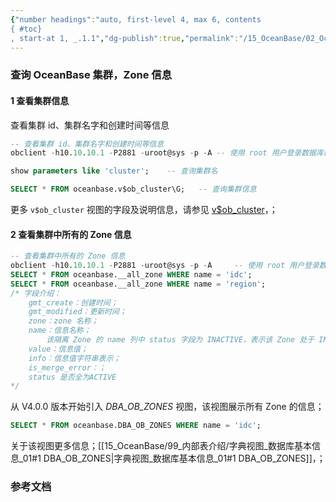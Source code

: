 ```yaml
---
{"number headings":"auto, first-level 4, max 6, contents
{ #toc}
, start-at 1, _.1.1","dg-publish":true,"permalink":"/15_OceanBase/02_OceanBase 基本操作/02_集群和多租户管理/02_集群管理/查询 OceanBase 集群，Zone 信息/","dgPassFrontmatter":true}
---
```



### 查询 OceanBase 集群，Zone 信息
#### 1 查看集群信息

查看集群 id、集群名字和创建时间等信息  
```sql  
-- 查看集群 id、集群名字和创建时间等信息  
obclient -h10.10.10.1 -P2881 -uroot@sys -p -A -- 使用 root 用户登录数据库的 sys 租户 

show parameters like 'cluster';    -- 查询集群名

SELECT * FROM oceanbase.v$ob_cluster\G;   -- 查询集群信息
```  
更多 `v$ob_cluster` 视图的字段及说明信息，请参见 [v$ob_cluster](https://www.oceanbase.com/docs/enterprise-oceanbase-database-cn-10000000000945272)，； 
  
#### 2 查看集群中所有的 Zone 信息  
```sql  
-- 查看集群中所有的 Zone 信息  
obclient -h10.10.10.1 -P2881 -uroot@sys -p -A     -- 使用 root 用户登录数据库的 sys 租户  
SELECT * FROM oceanbase.__all_zone WHERE name = 'idc';
SELECT * FROM oceanbase.__all_zone WHERE name = 'region';
/* 字段介绍：
	gmt_create：创建时间；  
	gmt_modified：更新时间；  
	zone：zone 名称；  
	name：信息名称；  
		该隔离 Zone 的 name 列中 status 字段为 INACTIVE，表示该 Zone 处于 INACTIVE 状态；  
	value：信息值；  
	info：信息值字符串表示；  
	is_merge_error：；
	status 是否全为ACTIVE
*/  
```  

从 V4.0.0 版本开始引入 *DBA_OB_ZONES* 视图，该视图展示所有 Zone 的信息； 
```sql
SELECT * FROM oceanbase.DBA_OB_ZONES WHERE name = 'idc';
```
关于该视图更多信息；[[15_OceanBase/99_内部表介绍/字典视图_数据库基本信息_01#1 DBA_OB_ZONES\|字典视图_数据库基本信息_01#1 DBA_OB_ZONES]]，；


### 参考文档



